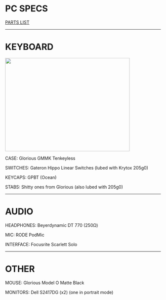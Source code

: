# PC SPECS

<a href="https://ca.pcpartpicker.com/b/jky48d#cx4290442">PARTS LIST</a>

---------------------------------------------------------------------------------------------------------------------------------------------------------------------------------
# KEYBOARD

<img src="https://github.com/DarkVyprImages/darkvyprimages.github.io/blob/main/keyboard.jpg?raw=true" width="403.2" height="302.4" />


CASE: Glorious GMMK Tenkeyless


SWITCHES: Gateron Hippo Linear Switches (lubed with Krytox 205g0)


KEYCAPS: GPBT (Ocean)


STABS: Shitty ones from Glorious (also lubed with 205g0)

---------------------------------------------------------------------------------------------------------------------------------------------------------------------------------
# AUDIO

HEADPHONES: Beyerdynamic DT 770 (250Ω)


MIC: RODE PodMic


INTERFACE: Focusrite Scarlett Solo

---------------------------------------------------------------------------------------------------------------------------------------------------------------------------------
# OTHER

MOUSE: Glorious Model O Matte Black


MONITORS: Dell S2417DG (x2) (one in portrait mode)

